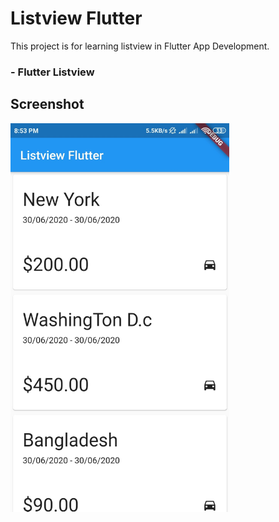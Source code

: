 # Listview Flutter

This project is for learning listview in Flutter App Development.

### - Flutter Listview
 
## Screenshot
<img src="screenshot/listview.jpg" width="350">
